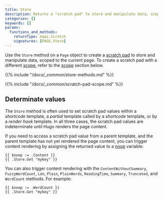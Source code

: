 ```yaml
---
title: Store
description: Returns a "scratch pad" to store and manipulate data, scoped to the current page.
categories: []
keywords: []
params:
  functions_and_methods:
    returnType: maps.Scratch
    signatures: [PAGE.Store]
---
```


Use the `Store` method on a `Page` object to create a [scratch pad](g) to store and manipulate data, scoped to the current page. To create a scratch pad with a different [scope](g), refer to the [scope](#scope) section below.

{{% include "/docs/_common/store-methods.md" %}}

{{% include "/docs/_common/scratch-pad-scope.md" %}}

## Determinate values

The `Store` method is often used to set scratch pad values within a _shortcode_ template, a _partial_ template called by a _shortcode_ template, or by a _render hook_ template. In all three cases, the scratch pad values are indeterminate until Hugo renders the page content.

If you need to access a scratch pad value from a parent template, and the parent template has not yet rendered the page content, you can trigger content rendering by assigning the returned value to a [noop](g) variable:

```go-html-template
{{ $noop := .Content }}
{{ .Store.Get "mykey" }}
```

You can also trigger content rendering with the `ContentWithoutSummary`, `FuzzyWordCount`, `Len`, `Plain`, `PlainWords`, `ReadingTime`, `Summary`, `Truncated`, and `WordCount` methods. For example:

```go-html-template
{{ $noop := .WordCount }}
{{ .Store.Get "mykey" }}
```
